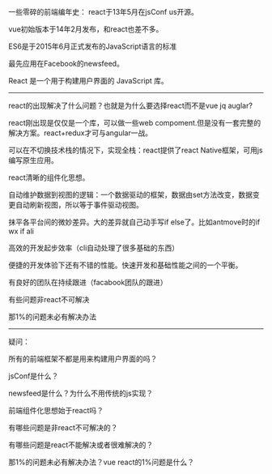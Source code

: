 一些零碎的前端编年史：
react于13年5月在jsConf us开源。

vue初始版本于14年2月发布，和react也差不多。

ES6是于2015年6月正式发布的JavaScript语言的标准

最先应用在Facebook的newsfeed。

React 是一个用于构建用户界面的 JavaScript 库。


---
react的出现解决了什么问题？也就是为什么要选择react而不是vue jq auglar?

react刚出现是仅仅是一个库，可以做一些web compoment.但是没有一套完整的解决方案。react+redux才可与angular一战。

可以在不切换技术栈的情况下，实现全栈：react提供了react Native框架，可用js编写原生应用。

react清晰的组件化思想。

自动维护数据到视图的逻辑：一个数据驱动的框架，数据由set方法改变，数据变更自动刷新视图，所以等于事件驱动视图。

抹平各平台间的微妙差异。大的差异就自己动手写if else了。比如antmove时的if wx if ali

高效的开发起步效率（cli自动处理了很多基础的东西）

便捷的开发体验下还有不错的性能。快速开发和基础性能之间的一个平衡。

有良好的团队在持续跟进（facabook团队的跟进）

有些问题非react不可解决

那1%的问题未必有解决办法

---

疑问：

所有的前端框架不都是用来构建用户界面的吗？

jsConf是什么？

newsfeed是什么？为什么不用传统的js实现？

前端组件化思想始于react吗？

有哪些问题是非react不可解决的？

有哪些问题是react不能解决或者很难解决的？

那1%的问题未必有解决办法？vue react的1%问题是什么？
